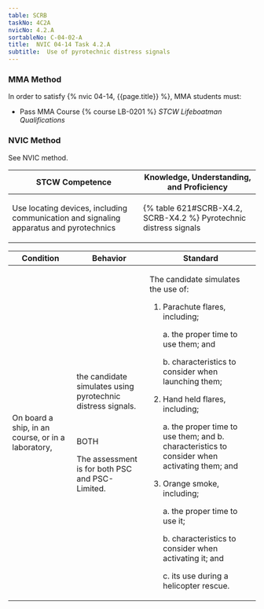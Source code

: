 ```yaml
---
table: SCRB
taskNo: 4C2A
nvicNo: 4.2.A 
sortableNo: C-04-02-A
title:  NVIC 04-14 Task 4.2.A
subtitle:  Use of pyrotechnic distress signals
---
```



### MMA Method

In order to satisfy  {% nvic 04-14, {{page.title}}  %}, MMA students must:

* Pass MMA Course {% course LB-0201 %}  *STCW Lifeboatman Qualifications*


### NVIC Method

<a onclick="togglevisibility('nvic_methods')" >See NVIC method.</a>

<div id='nvic_methods' class='hide'>

<table>
<thead>
<tr>
<th class='forty'> STCW Competence </th>
<th class='sixty'> Knowledge, Understanding, and Proficiency </th>
</tr>
</thead>




<tbody>
<tr><td markdown='1'>

Use locating devices, including communication and signaling apparatus and pyrotechnics

</td><td markdown='1'>

{% table 621#SCRB-X4.2, SCRB-X4.2 %} Pyrotechnic distress signals

</td></tr>


</tbody>
</table>


<table>
<thead>
<tr><th class='twenty'>  Condition </th><th class='twenty'> Behavior </th><th  class='sixty'>Standard </th></tr>
</thead>
<tbody >



<tr><td markdown='1'>

On board a ship, in an course, or in a laboratory,

</td><td markdown='1'>

the candidate simulates using pyrotechnic distress signals.

<br>

<div class="tooltip" markdown='1'>

BOTH

The assessment is for both PSC and PSC-Limited.

</div>


</td><td markdown='1'>

The candidate simulates the use of:

1. Parachute flares, including;

     a. the proper time to use them; and 

     b. characteristics to consider when launching them;

2. Hand held flares, including;

     a. the proper time to use them; and b. characteristics to consider when activating them; and 

3. Orange smoke, including;

     a. the proper time to use it;

     b. characteristics to consider when activating it; and 

     c. its use during a helicopter rescue. 

</td></tr>
</tbody>
</table>
</div>
